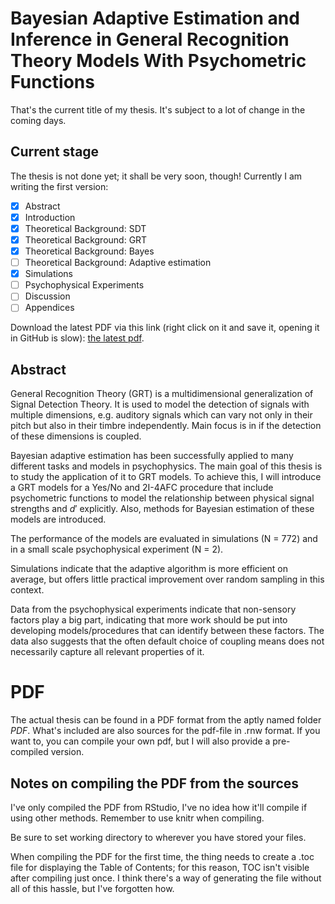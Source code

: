 # Bayesian Adaptive Estimation and Inference in General Recognition Theory Models With Psychometric Functions

That's the current title of my thesis. It's subject to a lot of change in the coming days. 

## Current stage

The thesis is not done yet; it shall be very soon, though! Currently I am writing the first version:

- [x] Abstract
- [x] Introduction
- [x] Theoretical Background: SDT
- [x] Theoretical Background: GRT
- [x] Theoretical Background: Bayes
- [ ] Theoretical Background: Adaptive estimation
- [x] Simulations
- [ ] Psychophysical Experiments
- [ ] Discussion
- [ ] Appendices

Download the latest PDF via this link (right click on it and save it, opening it in GitHub is slow): [the latest pdf](PDF/Main.pdf).

## Abstract

General Recognition Theory (GRT) is a multidimensional generalization of Signal Detection Theory. It is used to model the detection of signals with multiple dimensions, e.g. auditory signals which can vary not only in their pitch but also in their timbre independently. Main focus is in if the detection of these dimensions is coupled.

Bayesian adaptive estimation has been successfully applied to many different tasks and models in psychophysics. The main goal of this thesis is to study the application of it to GRT models. To achieve this, I will introduce a GRT models for a Yes/No and 2I-4AFC procedure that include psychometric functions to model the relationship between physical signal strengths and $d'$ explicitly. Also, methods for Bayesian estimation of these models are introduced.

The performance of the models are evaluated in simulations (N = 772) and in a small scale psychophysical experiment (N = 2).

Simulations indicate that the adaptive algorithm is more efficient on average, but offers little practical improvement over random sampling in this context. 

Data from the psychophysical experiments indicate that non-sensory factors play a big part, indicating that more work should be put into developing models/procedures that can identify between these factors. The data also suggests that the often default choice of coupling means does not necessarily capture all relevant properties of it. 

# PDF

The actual thesis can be found in a PDF format from the aptly named folder *PDF*. What's included are also sources for the pdf-file in .rnw format. If you want to, you can compile your own pdf, but I will also provide a pre-compiled version.

## Notes on compiling the PDF from the sources

I've only compiled the PDF from RStudio, I've no idea how it'll compile if using other methods. Remember to use knitr when compiling. 

Be sure to set working directory to wherever you have stored your files. 

When compiling the PDF for the first time, the thing needs to create a .toc file for displaying the Table of Contents; for this reason, TOC isn't visible after compiling just once. I think there's a way of generating the file without all of this hassle, but I've forgotten how.
